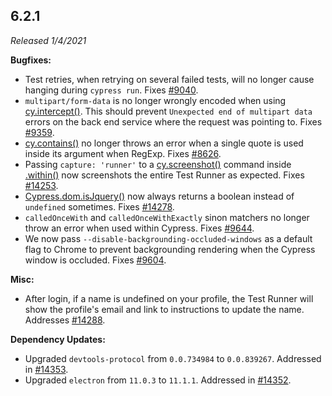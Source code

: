## 6.2.1

_Released 1/4/2021_

**Bugfixes:**

- Test retries, when retrying on several failed tests, will no longer cause
  hanging during `cypress run`. Fixes
  [#9040](https://github.com/cypress-io/cypress/issues/9040).
- `multipart/form-data` is no longer wrongly encoded when using
  [cy.intercept()](/api/commands/intercept). This should prevent
  `Unexpected end of multipart data` errors on the back end service where the
  request was pointing to. Fixes
  [#9359](https://github.com/cypress-io/cypress/issues/9359).
- [cy.contains()](/api/commands/contains) no longer throws an error when a
  single quote is used inside its argument when RegExp. Fixes
  [#8626](https://github.com/cypress-io/cypress/issues/8626).
- Passing `capture: 'runner'` to a [cy.screenshot()](/api/commands/screenshot)
  command inside [.within()](/api/commands/within) now screenshots the entire
  Test Runner as expected. Fixes
  [#14253](https://github.com/cypress-io/cypress/issues/14253).
- [Cypress.dom.isJquery()](/api/cypress-api/dom#Is-jQuery) now always returns a
  boolean instead of `undefined` sometimes. Fixes
  [#14278](https://github.com/cypress-io/cypress/issues/14278).
- `calledOnceWith` and `calledOnceWithExactly` sinon matchers no longer throw an
  error when used within Cypress. Fixes
  [#9644](https://github.com/cypress-io/cypress/issues/9644).
- We now pass `--disable-backgrounding-occluded-windows` as a default flag to
  Chrome to prevent backgrounding rendering when the Cypress window is occluded.
  Fixes [#9604](https://github.com/cypress-io/cypress/issues/9604).

**Misc:**

- After login, if a name is undefined on your profile, the Test Runner will show
  the profile's email and link to instructions to update the name. Addresses
  [#14288](https://github.com/cypress-io/cypress/issues/14288).

**Dependency Updates:**

- Upgraded `devtools-protocol` from `0.0.734984` to `0.0.839267`. Addressed in
  [#14353](https://github.com/cypress-io/cypress/issues/14353).
- Upgraded `electron` from `11.0.3` to `11.1.1`. Addressed in
  [#14352](https://github.com/cypress-io/cypress/issues/14352).
